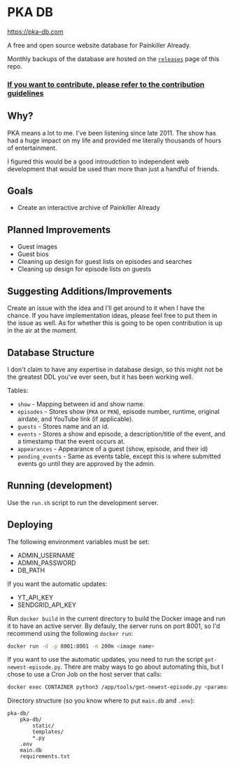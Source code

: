 # PKA DB

https://pka-db.com

A free and open source website database for Painkiller Already.

Monthly backups of the database are hosted on the [`releases`](https://github.com/maxcohn/pka-db/releases)
page of this repo.

### **[If you want to contribute, please refer to the contribution guidelines](CONTRIBUTING.md)**

## Why?

PKA means a lot to me. I've been listening since late 2011. The show has had a
huge impact on my life and provided me literally thousands of hours of entertainment.

I figured this would be a good introudction to independent web development that
would be used than more than just a handful of friends.

## Goals

* Create an interactive archive of Painkiller Already

## Planned Improvements

* Guest images
* Guest bios
* Cleaning up design for guest lists on episodes and searches
* Cleaning up design for episode lists on guests

## Suggesting Additions/Improvements

Create an issue with the idea and I'll get around to it when I have the chance.
If you have implementation ideas, please feel free to put them in the issue as well.
As for whether this is going to be open contribution is up in the air at the moment.

## Database Structure

I don't claim to have any expertise in database design, so this might not be the
greatest DDL you've ever seen, but it has been working well.

Tables:
* `show` - Mapping between id and show name.
* `episodes` - Stores show (`PKA` or `PKN`), episode number, runtime, original
airdate, and YouTube link (if applicable).
* `guests` - Stores name and an id.
* `events` - Stores a show and episode, a description/title of the event, and a
timestamp that the event occurs at.
* `appearances` - Appearance of a guest (show, episode, and their id)
* `pending_events` - Same as events table, except this is where submitted events
go until they are approved by the admin.

## Running (development)

Use the `run.sh` script to run the development server.

## Deploying

The following environment variables must be set:
* ADMIN_USERNAME
* ADMIN_PASSWORD
* DB_PATH

If you want the automatic updates:
* YT_API_KEY
* SENDGRID_API_KEY

Run `docker build` in the current directory to build the Docker image and run it
to have an active server. By defauly, the server runs on port 8001, so I'd recommend
using the following `docker run`:

```sh
docker run -d -p 8001:8001 -m 200m <image name>
```

If you want to use the automatic updates, you need to run the script `get-newest-episode.py`.
There are maby ways to go about automating this, but I chose to use a Cron Job
on the host server that calls:
```sh
docker exec CONTAINER python3 /app/tools/get-newest-episode.py <params>
```

Directory structure (so you know where to put `main.db` and `.env`):
```
pka-db/
    pka-db/
        static/
        templates/
        *.py
    .env
    main.db
    requirements.txt
```